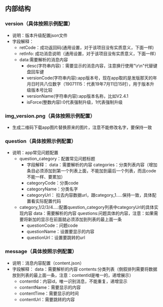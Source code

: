 ## 内部结构

### version（具体按照示例配置）
- 说明：版本升级配置json文件
- 字段解释：
  - retCode：成功返回码(通用设置，对于该项目没有实质意义，下面一样)
  - retInfo: 成功消息说明（通用设置，对于该项目没有实质意义，下面一样）
  - data:需要解析的消息内容
     - desc(字符串内容)：需要显示的消息内容，注意换行使用"\r\n"代替键盘回车键
	 - versionCode(字符串内容):app版本号，现在app取的是发版那天的年月日时共八位数字（19071115：代表19年7月11日15时），用于版本升级版本号比较
	 - versionName(字符串内容):app版本名称，比如V2.4.1
	 - isForce(整数内容):0代表强制升级，1代表强制升级

### img_version.png（具体按照示例配置）
- 生成二维码下载app图片替换原来的图片，注意不能修改名字，要保持一致

### question（具体按照示例配置）
- 说明：app常见问题配置
  - question_category：配置常见问题标题
    - 字段解释：
	data：需要解析的内容
	categories：分类列表内容（增加条目必须添加到第一个列表上面，不能加到最后一个列表，而且code不能一样、要累加）
	 - categoryCode：分类code
	 - categoryName：分类名字
	 - categoryUrl： 拉去内容数据url，跟category_1.....保持一致，具体配置看实际配置代码
  - category_1/2/3/4....:配置question_category列表中categoryUrl的具体实现内容
    data：需要解析的内容
	questions:问题具体的内容，注意：如果需要将新加的显示在前面就必须添加到列表的最上面一条
	- questionCode：问题code
	- questionName：设置要显示的内容
	- questionUrl：设置要跳转的url
	
### message（具体按照示例配置）
- 说明：消息内容配置（content.json）
- 字段解释：
  data：需要解析的内容
  contents:分类列表（倒叙排列需要将数据放到列表的最上面一条，注意：contentId是唯一的，递增展示）
  - contentId：内容id，唯一识别消息，不能重复，递增显示
  - contentName：需要显示的内容
  - contentTime：需要显示的时间
  - contentUrl：需要跳转的内容
     
	 
